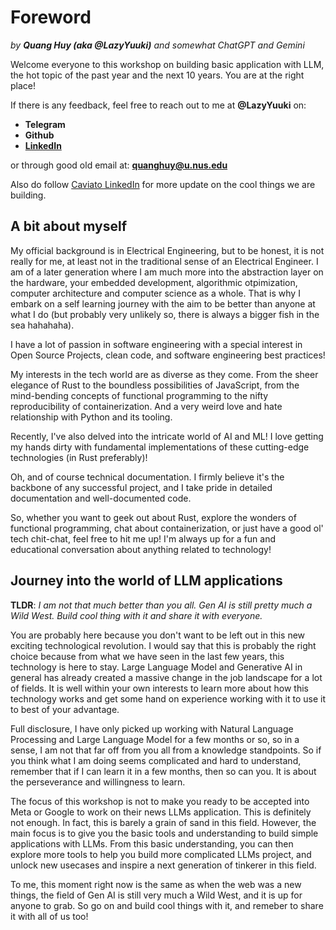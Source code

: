 # Foreword
*by **Quang Huy (aka @LazyYuuki)** and somewhat ChatGPT and Gemini*

Welcome everyone to this workshop on building basic application with LLM, the hot topic of the past year and the next 10 years. You are at the right place!

If there is any feedback, feel free to reach out to me at **@LazyYuuki** on:
- **Telegram**
- **Github**
- **[LinkedIn](https://www.linkedin.com/in/buiquanghuy/)**

or through good old email at: **quanghuy@u.nus.edu**

Also do follow [Caviato LinkedIn](https://www.linkedin.com/company/caviato) for more update on the cool things we are building.

## A bit about myself

My official background is in Electrical Engineering, but to be honest, it is not really for me, at least not in the traditional sense of an Electrical Engineer. I am of a later generation where I am much more into the abstraction layer on the hardware, your embedded development, algorithmic otpimization, computer architecture and computer science as a whole. That is why I embark on a self learning journey with the aim to be better than anyone at what I do (but probably very unlikely so, there is always a bigger fish in the sea hahahaha).

I have a lot of passion in software engineering with a special interest in Open Source Projects, clean code, and software engineering best practices!

My interests in the tech world are as diverse as they come. From the sheer elegance of Rust to the boundless possibilities of JavaScript, from the mind-bending concepts of functional programming to the nifty reproducibility of containerization. And a very weird love and hate relationship with Python and its tooling.

Recently, I've also delved into the intricate world of AI and ML! I love getting my hands dirty with fundamental implementations of these cutting-edge technologies (in Rust preferably)!

Oh, and of course technical documentation. I firmly believe it's the backbone of any successful project, and I take pride in detailed documentation and well-documented code.

So, whether you want to geek out about Rust, explore the wonders of functional programming, chat about containerization, or just have a good ol' tech chit-chat, feel free to hit me up! I'm always up for a fun and educational conversation about anything related to technology!

## Journey into the world of LLM applications

**TLDR**: *I am not that much better than you all. Gen AI is still pretty much a Wild West. Build cool thing with it and share it with everyone.*

You are probably here because you don't want to be left out in this new exciting technological revolution. I would say that this is probably the right choice because from what we have seen in the last few years, this technology is here to stay. Large Language Model and Generative AI in general has already created a massive change in the job landscape for a lot of fields. It is well within your own interests to learn more about how this technology works and get some hand on experience working with it to use it to best of your advantage.

Full disclosure, I have only picked up working with Natural Language Processing and Large Language Model for a few months or so, so in a sense, I am not that far off from you all from a knowledge standpoints. So if you think what I am doing seems complicated and hard to understand, remember that if I can learn it in a few months, then so can you. It is about the perseverance and willingness to learn.

The focus of this workshop is not to make you ready to be accepted into Meta or Google to work on their news LLMs application. This is definitely not enough. In fact, this is barely a grain of sand in this field. However, the main focus is to give you the basic tools and understanding to build simple applications with LLMs. From this basic understanding, you can then explore more tools to help you build more complicated LLMs project, and unlock new usecases and inspire a next generation of tinkerer in this field.

To me, this moment right now is the same as when the web was a new things, the field of Gen AI is still very much a Wild West, and it is up for anyone to grab. So go on and build cool things with it, and remeber to share it with all of us too!
